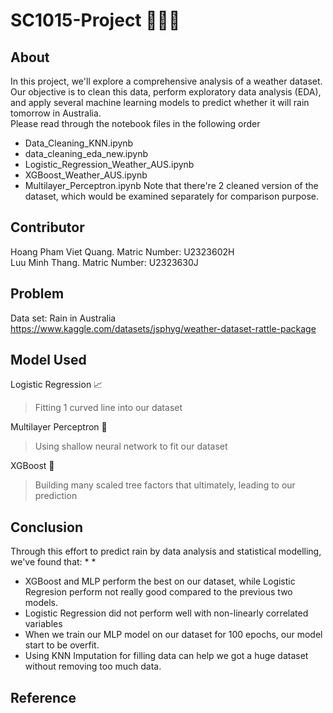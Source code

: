 # SC1015-Project 🤖🤖🤖
## About
In this project, we'll explore a comprehensive analysis of a weather dataset.  
Our objective is to clean this data, perform exploratory data analysis (EDA), and apply several machine learning models to predict whether it will rain tomorrow in Australia.  
Please read through the notebook files in the following order
* Data_Cleaning_KNN.ipynb
* data_cleaning_eda_new.ipynb
* Logistic_Regression_Weather_AUS.ipynb
* XGBoost_Weather_AUS.ipynb
* Multilayer_Perceptron.ipynb
Note that there're 2 cleaned version of the dataset, which would be examined separately for comparison purpose.
## Contributor
Hoang Pham Viet Quang. Matric Number: U2323602H  
Luu Minh Thang. Matric Number: U2323630J
## Problem
Data set: Rain in Australia
https://www.kaggle.com/datasets/jsphyg/weather-dataset-rattle-package
## Model Used
Logistic Regression 📈
> Fitting 1 curved line into our dataset

Multilayer Perceptron 🤖
> Using shallow neural network to fit our dataset

XGBoost 🌳
> Building many scaled tree factors that ultimately, leading to our prediction
## Conclusion
Through this effort to predict rain by data analysis and statistical modelling, we've found that:
*
* 
* XGBoost and MLP perform the best on our dataset, while Logistic Regresion perform not really good compared to the previous two models.
* Logistic Regression did not perform well with non-linearly correlated variables
* When we train our MLP model on our dataset for 100 epochs, our model start to be overfit.
* Using KNN Imputation for filling data can help we got a huge dataset without removing too much data. 
  
## Reference
